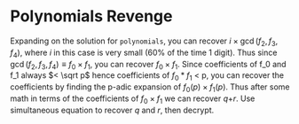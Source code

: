 # Polynomials Revenge
Expanding on the solution for `polynomials`, you can recover $i\times \gcd(f_2,f_3,f_4)$, where $i$ in this case is very small (60% of the time 1 digit). Thus since $\gcd(f_2,f_3,f_4) \equiv f_0\times f_1$, you can recover $f_0\times f_1$. Since coefficients of f_0 and f_1 always $< \sqrt p$ hence coefficients of $f_0*f_1$ < p, you can recover the coefficients by finding the p-adic expansion of $f_0(p)\times f_1(p)$. Thus after some math in terms of the coefficients of $f_0\times f_1$ we can recover $q$+$r$. Use simultaneous equation to recover $q$ and $r$, then decrypt.